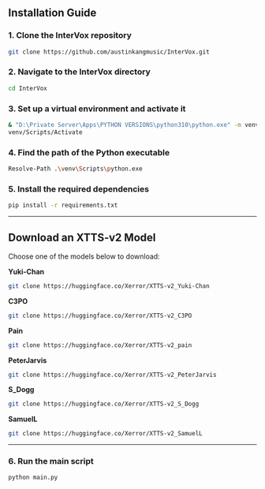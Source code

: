 ## Installation Guide

### 1. Clone the InterVox repository
```bash
git clone https://github.com/austinkangmusic/InterVox.git
```

### 2. Navigate to the InterVox directory
```bash
cd InterVox
```

### 3. Set up a virtual environment and activate it
```bash
& "D:\Private Server\Apps\PYTHON VERSIONS\python310\python.exe" -m venv venv
venv/Scripts/Activate
```

### 4. Find the path of the Python executable
```bash
Resolve-Path .\venv\Scripts\python.exe
```

### 5. Install the required dependencies
```bash
pip install -r requirements.txt
```

---

## Download an XTTS-v2 Model

Choose one of the models below to download:

**Yuki-Chan**
```bash
git clone https://huggingface.co/Xerror/XTTS-v2_Yuki-Chan
```

**C3PO**
```bash
git clone https://huggingface.co/Xerror/XTTS-v2_C3PO
```

**Pain**
```bash
git clone https://huggingface.co/Xerror/XTTS-v2_pain
```

**PeterJarvis**
```bash
git clone https://huggingface.co/Xerror/XTTS-v2_PeterJarvis
```

**S_Dogg**
```bash
git clone https://huggingface.co/Xerror/XTTS-v2_S_Dogg
```

**SamuelL**
```bash
git clone https://huggingface.co/Xerror/XTTS-v2_SamuelL
```

---

### 6. Run the main script
```bash
python main.py
```
